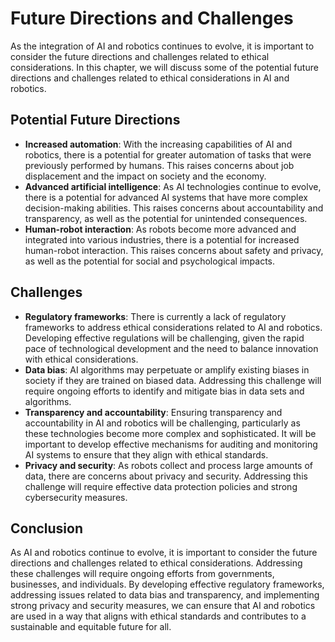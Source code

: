 Future Directions and Challenges
=================================================================

As the integration of AI and robotics continues to evolve, it is important to consider the future directions and challenges related to ethical considerations. In this chapter, we will discuss some of the potential future directions and challenges related to ethical considerations in AI and robotics.

Potential Future Directions
---------------------------

* **Increased automation**: With the increasing capabilities of AI and robotics, there is a potential for greater automation of tasks that were previously performed by humans. This raises concerns about job displacement and the impact on society and the economy.
* **Advanced artificial intelligence**: As AI technologies continue to evolve, there is a potential for advanced AI systems that have more complex decision-making abilities. This raises concerns about accountability and transparency, as well as the potential for unintended consequences.
* **Human-robot interaction**: As robots become more advanced and integrated into various industries, there is a potential for increased human-robot interaction. This raises concerns about safety and privacy, as well as the potential for social and psychological impacts.

Challenges
----------

* **Regulatory frameworks**: There is currently a lack of regulatory frameworks to address ethical considerations related to AI and robotics. Developing effective regulations will be challenging, given the rapid pace of technological development and the need to balance innovation with ethical considerations.
* **Data bias**: AI algorithms may perpetuate or amplify existing biases in society if they are trained on biased data. Addressing this challenge will require ongoing efforts to identify and mitigate bias in data sets and algorithms.
* **Transparency and accountability**: Ensuring transparency and accountability in AI and robotics will be challenging, particularly as these technologies become more complex and sophisticated. It will be important to develop effective mechanisms for auditing and monitoring AI systems to ensure that they align with ethical standards.
* **Privacy and security**: As robots collect and process large amounts of data, there are concerns about privacy and security. Addressing this challenge will require effective data protection policies and strong cybersecurity measures.

Conclusion
----------

As AI and robotics continue to evolve, it is important to consider the future directions and challenges related to ethical considerations. Addressing these challenges will require ongoing efforts from governments, businesses, and individuals. By developing effective regulatory frameworks, addressing issues related to data bias and transparency, and implementing strong privacy and security measures, we can ensure that AI and robotics are used in a way that aligns with ethical standards and contributes to a sustainable and equitable future for all.


